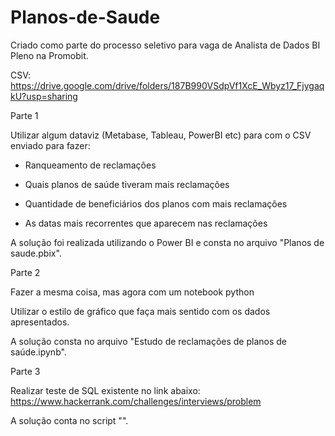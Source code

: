 # Planos-de-Saude

Criado como parte do processo seletivo para vaga de Analista de Dados BI Pleno na Promobit.

CSV: https://drive.google.com/drive/folders/187B990VSdpVf1XcE_Wbyz17_FjygaqkU?usp=sharing

Parte 1

Utilizar algum dataviz (Metabase, Tableau, PowerBI etc) para com o CSV enviado para fazer:

- Ranqueamento de reclamações

- Quais planos de saúde tiveram mais reclamações

- Quantidade de beneficiários dos planos com mais reclamações

- As datas mais recorrentes que aparecem nas reclamações

A solução foi realizada utilizando o Power BI e consta no arquivo "Planos de saude.pbix".


Parte 2

Fazer a mesma coisa, mas agora com um notebook python

Utilizar o estilo de gráfico que faça mais sentido com os dados apresentados.

A solução consta no arquivo "Estudo de reclamações de planos de saúde.ipynb".


Parte 3

Realizar teste de SQL existente no link abaixo:
https://www.hackerrank.com/challenges/interviews/problem

A solução conta no script "".
